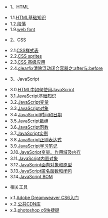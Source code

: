 * 1、HTML
 - 1.1.[HTML基础知识](1.1.md)
 - 1.2.[段落](1.2.md)
 - 1.9.[web font](1.9.md)
* 2、CSS
 - 2.1.[CSS样式表](2.1.md)
 - 2.2.[CSS sprites](2.2.md)
 - 2.3.[CSS 高级应用](2.3.md)
 - 2.4.[clearfix清除浮动闭合容器之:after与:before](2.4.md)
* 3、JavaScript
 - 3.0.[HTML中如何使用JavaScript](3.0.md)
 - 3.1.[JavaScript基础知识](3.1.md)
 - 3.2.[JavaScript变量](3.2.md)
 - 3.3.[JavaScript对象](3.3.md)
 - 3.4.[JavaScript时间和日期](3.4.md)
 - 3.5.[JavaScript数组](3.5.md)
 - 3.6.[JavaScript函数](3.6.md)
 - 3.7.[JavaScript实例](3.7.md)
 - 3.8.[JavaScript正则表达式](3.8.md)
 - 3.9.[JavaScript学习笔记](3.9.md)
 - 3.10.[JavaScript变量、作用域及内存](3.10.md)
 - 3.11.[JavaScript内置对象](3.11.md)
 - 3.12.[JavaScript面向对象和原型](3.12.md)
 - 3.13.[JavaScript匿名函数和闭包](3.13.md)
 - 3.14.[JavaScript BOM](3.14.md)
* 相关工具
 - x.1.[Adobe Dreamweaver CS6入门](x.1.md)
 - x.2.[公共CDN库](x.2.md)
 - x.3.[photoshop c6快捷键](x.3.md)
